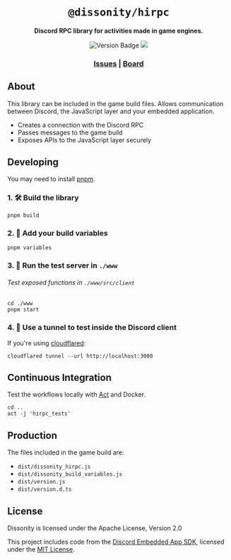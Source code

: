 <div align="center">

  <h1><code>@dissonity/hirpc</code></h1>

  <strong>Discord RPC library for activities made in game engines.</strong>

  <p>
    <img src="https://img.shields.io/badge/dynamic/json?url=https%3A%2F%2Fraw.githubusercontent.com%2FFurnyr%2FDissonity%2Frefs%2Fheads%2Fdev%2Fhirpc%2Fpackage.json&query=version&prefix=v&label=version&color=yellow" alt="Version Badge" />
    <a href="https://github.com/Furnyr/Dissonity/actions"><img src="https://img.shields.io/github/actions/workflow/status/Furnyr/Dissonity/hirpc.yaml"></a>
  </p>

  <h3>
    <a href="https://github.com/Furnyr/Dissonity/issues">Issues</a>
    <span> | </span>
    <a href="https://github.com/users/Furnyr/projects/2">Board</a>
  </h3>
</div>

## About

This library can be included in the game build files. Allows communication between Discord, the JavaScript layer and your embedded application.

- Creates a connection with the Discord RPC
- Passes messages to the game build
- Exposes APIs to the JavaScript layer securely

## Developing

You may need to install [pnpm](https://pnpm.io).

### 1. 🛠️ Build the library
```
pnpm build
```

### 2. 🧩 Add your build variables
```
pnpm variables
```

### 3. 🔌 Run the test server in `./www`

###### Test exposed functions in `./www/src/client`

```
cd ./www
pnpm start
```

### 4. 🔬 Use a tunnel to test inside the Discord client

If you're using [cloudflared](https://developers.cloudflare.com/cloudflare-one/connections/connect-networks/get-started/create-local-tunnel/#1-download-and-install-cloudflared):
```
cloudflared tunnel --url http://localhost:3000
```

## Continuous Integration

Test the workflows locally with [Act](https://github.com/nektos/act) and Docker.

```
cd ..
act -j 'hirpc_tests'
```

## Production

The files included in the game build are:

- `dist/dissonity_hirpc.js`
- `dist/dissonity_build_variables.js`
- `dist/version.js`
- `dist/version.d.ts`

## License

Dissonity is licensed under the Apache License, Version 2.0

This project includes code from the [Discord Embedded App SDK](https://github.com/discord/embedded-app-sdk), licensed under the [MIT License](MIT_LICENSE.md).